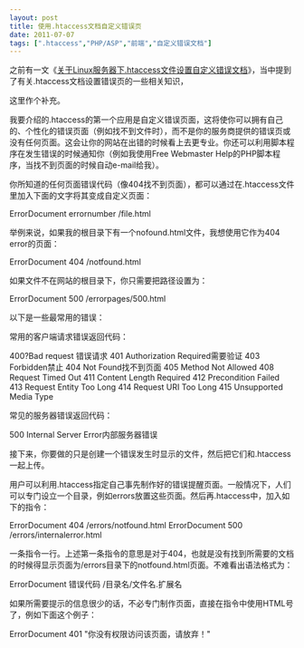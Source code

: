 ```yaml
---
layout: post
title: 使用.htaccess文档自定义错误页		
date: 2011-07-07
tags: [".htaccess","PHP/ASP","前端","自定义错误文档"]
---
```


之前有一文《<a title="关于Linux服务器下.htaccess文件设置自定义错误文档" href="http://www.saqqdy.com/web-design/htaccess-linux-error-page" target="_blank" rel="noopener noreferrer">关于Linux服务器下.htaccess文件设置自定义错误文档</a>》，当中提到了有关.htaccess文档设置错误页的一些相关知识，

这里作个补充。

我要介绍的.htaccess的第一个应用是自定义错误页面，这将使你可以拥有自己的、个性化的错误页面（例如找不到文件时），而不是你的服务商提供的错误页或没有任何页面。这会让你的网站在出错的时候看上去更专业。你还可以利用脚本程序在发生错误的时候通知你（例如我使用Free Webmaster Help的PHP脚本程序，当找不到页面的时候自动e-mail给我）。

你所知道的任何页面错误代码（像404找不到页面），都可以通过在.htaccess文件里加入下面的文字将其变成自定义页面：

ErrorDocument errornumber /file.html

举例来说，如果我的根目录下有一个nofound.html文件，我想使用它作为404 error的页面：

ErrorDocument 404 /notfound.html

如果文件不在网站的根目录下，你只需要把路径设置为：

ErrorDocument 500 /errorpages/500.html

以下是一些最常用的错误：

常用的客户端请求错误返回代码：

400?Bad request 错误请求
401 Authorization Required需要验证
403 Forbidden禁止
404 Not Found找不到页面
405 Method Not Allowed
408 Request Timed Out
411 Content Length Required
412 Precondition Failed
413 Request Entity Too Long
414 Request URI Too Long
415 Unsupported Media Type

常见的服务器错误返回代码：

500 Internal Server Error内部服务器错误

接下来，你要做的只是创建一个错误发生时显示的文件，然后把它们和.htaccess一起上传。

用户可以利用.htaccess指定自己事先制作好的错误提醒页面。一般情况下，人们可以专门设立一个目录，例如errors放置这些页面。然后再.htaccess中，加入如下的指令：

ErrorDocument 404 /errors/notfound.html
ErrorDocument 500 /errors/internalerror.html

一条指令一行。上述第一条指令的意思是对于404，也就是没有找到所需要的文档的时候得显示页面为/errors目录下的notfound.html页面。不难看出语法格式为：

ErrorDocument 错误代码 /目录名/文件名.扩展名

如果所需要提示的信息很少的话，不必专门制作页面，直接在指令中使用HTML号了，例如下面这个例子：

ErrorDocument 401 "你没有权限访问该页面，请放弃！"		